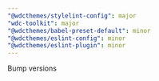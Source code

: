 ```yaml
---
"@wdcthemes/stylelint-config": major
"wdc-toolkit": major
"@wdcthemes/babel-preset-default": minor
"@wdcthemes/eslint-config": minor
"@wdcthemes/eslint-plugin": minor
---
```


Bump versions

